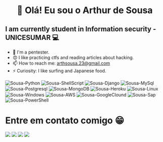 <h1 align="center">👋 Olá! Eu sou o Arthur de Sousa</h1>

## I am currently  student in Information security - UNICESUMAR 💻

- 🌱 I'm a pentester.
- 😍 I like practicing ctfs and reading articles about hacking.
- 📫 How to reach me: arthsousa.23@gmail.com
- ⚡ Curiosity: I like surfing and Japanese food.

<div style="display: inline-block;">
  <img align="center" alt="Sousa-Python" src="https://img.shields.io/badge/Python-14354C?style=for-the-badge&logo=python&logoColor=white">
  <img align="center" alt="Sousa-ShellScript" src="https://img.shields.io/badge/Shell_Script-121011?style=for-the-badge&logo=gnu-bash&logoColor=white">
  <img align="center" alt="Sousa-Django" src="https://img.shields.io/badge/Django-092E20?style=for-the-badge&logo=django&logoColor=white">
  <img align="center" alt="Sousa-MySql" src="https://img.shields.io/badge/MySQL-00000F?style=for-the-badge&logo=mysql&logoColor=white">
  <img align="center" alt="Sousa-Postgresql" src="https://img.shields.io/badge/PostgreSQL-316192?style=for-the-badge&logo=postgresql&logoColor=white">
  <img align="center" alt="Sousa-MongoDB" src="https://img.shields.io/badge/MongoDB-4EA94B?style=for-the-badge&logo=mongodb&logoColor=white">
  <img align="center" alt="Sousa-Heroku" src="https://img.shields.io/badge/Heroku-430098?style=for-the-badge&logo=heroku&logoColor=white">
  <img align="center" alt="Sousa-Linux" src="https://img.shields.io/badge/Linux-FCC624?style=for-the-badge&logo=linux&logoColor=black">
  <img align="center" alt="Sousa-Windows" src="https://img.shields.io/badge/Windows-0078D6?style=for-the-badge&logo=windows&logoColor=white">
  <img align="center" alt="Sousa-AWS" src="https://img.shields.io/badge/Amazon_AWS-232F3E?style=for-the-badge&logo=amazon-aws&logoColor=white">
  <img align="center" alt="Sousa-GoogleClound" src="https://img.shields.io/badge/Google_Cloud-4285F4?style=for-the-badge&logo=google-cloud&logoColor=white">
  <img align="center" alt="Sousa-Sap" src="https://img.shields.io/badge/SAP-0FAAFF?style=for-the-badge&logo=sap&logoColor=white">
  <img align="center" alt="Sousa-PowerShell" src="https://img.shields.io/badge/Powershell-2CA5E0?style=for-the-badge&logo=powershell&logoColor=white">
  <!--<img align="center" alt="Sousa-yoda" heigth="90" width="100" src="https://media.giphy.com/media/1yk0v6WtCinP5Ptz6G/giphy.gif">-->
</div>
<br>

##
  
  <div style="display: inline_block">  
  <h1>Entre em contato comigo 😁</h1>
  <a href="https://instagram.com/sousarth/" target="_blank"><img src="https://img.shields.io/badge/-Instagram-%23E4405F?style=for-the-badge&logo=instagram&logoColor=white"></a>
  <a href="https://www.linkedin.com/in/arthur-de-sousa-472a12276" target="_blank"><img src="https://img.shields.io/badge/-LinkedIn-%230077B5?style=for-the-badge&logo=linkedin&logoColor=white"></a> 
  <a><img src="https://img.shields.io/badge/Discord-7289DA?style=for-the-badge&logo=discord&logoColor=white"></a>
  <a><img src="https://img.shields.io/badge/Medium-12100E?style=for-the-badge&logo=medium&logoColor=white"></a>

</div>
